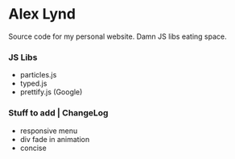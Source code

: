 # Alex Lynd
Source code for my personal website.  Damn JS libs eating space.
### JS Libs
- particles.js
- typed.js
- prettify.js (Google)
### Stuff to add | ChangeLog
- responsive menu
- div fade in animation
- concise
